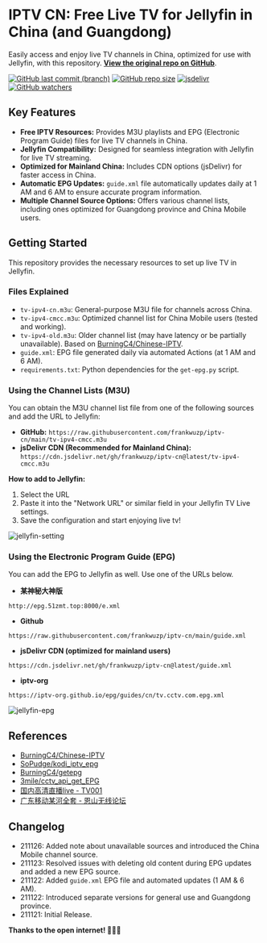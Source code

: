 # IPTV CN: Free Live TV for Jellyfin in China (and Guangdong)

Easily access and enjoy live TV channels in China, optimized for use with Jellyfin, with this repository.  **[View the original repo on GitHub](https://github.com/frankwuzp/iptv-cn)**.

[![GitHub last commit (branch)](https://img.shields.io/github/last-commit/frankwuzp/iptv-cn/main?style=flat-square)](https://github.com/frankwuzp/iptv-cn)
[![GitHub repo size](https://img.shields.io/github/repo-size/frankwuzp/iptv-cn?style=flat-square)](https://github.com/frankwuzp/iptv-cn)
[![jsdelivr](https://data.jsdelivr.com/v1/package/gh/frankwuzp/iptv-cn/badge)](https://www.jsdelivr.com/package/gh/frankwuzp/iptv-cn)
[![GitHub watchers](https://img.shields.io/github/watchers/frankwuzp/iptv-cn?style=social)](https://github.com/frankwuzp/iptv-cn)


## Key Features

*   **Free IPTV Resources:** Provides M3U playlists and EPG (Electronic Program Guide) files for live TV channels in China.
*   **Jellyfin Compatibility:** Designed for seamless integration with Jellyfin for live TV streaming.
*   **Optimized for Mainland China:** Includes CDN options (jsDelivr) for faster access in China.
*   **Automatic EPG Updates:**  `guide.xml` file automatically updates daily at 1 AM and 6 AM to ensure accurate program information.
*   **Multiple Channel Source Options:** Offers various channel lists, including ones optimized for Guangdong province and China Mobile users.

## Getting Started

This repository provides the necessary resources to set up live TV in Jellyfin.

### Files Explained

*   `tv-ipv4-cn.m3u`:  General-purpose M3U file for channels across China.
*   `tv-ipv4-cmcc.m3u`: Optimized channel list for China Mobile users (tested and working).
*   `tv-ipv4-old.m3u`:  Older channel list (may have latency or be partially unavailable).  Based on [BurningC4/Chinese-IPTV](https://github.com/BurningC4/Chinese-IPTV).
*   `guide.xml`:  EPG file generated daily via automated Actions (at 1 AM and 6 AM).
*   `requirements.txt`: Python dependencies for the `get-epg.py` script.

### Using the Channel Lists (M3U)

You can obtain the M3U channel list file from one of the following sources and add the URL to Jellyfin:

*   **GitHub:** `https://raw.githubusercontent.com/frankwuzp/iptv-cn/main/tv-ipv4-cmcc.m3u`
*   **jsDelivr CDN (Recommended for Mainland China):** `https://cdn.jsdelivr.net/gh/frankwuzp/iptv-cn@latest/tv-ipv4-cmcc.m3u`

**How to add to Jellyfin:**
1.  Select the URL
2.  Paste it into the "Network URL" or similar field in your Jellyfin TV Live settings.
3.  Save the configuration and start enjoying live tv!

![jellyfin-setting](./image/jellyfin-settings.jpg)

### Using the Electronic Program Guide (EPG)

You can add the EPG to Jellyfin as well. Use one of the URLs below.

*   **某神秘大神版**

  `http://epg.51zmt.top:8000/e.xml`

*   **Github**

  `https://raw.githubusercontent.com/frankwuzp/iptv-cn/main/guide.xml`

*   **jsDelivr CDN (optimized for mainland users)**

  `https://cdn.jsdelivr.net/gh/frankwuzp/iptv-cn@latest/guide.xml`

*   **iptv-org**
  
  `https://iptv-org.github.io/epg/guides/cn/tv.cctv.com.epg.xml`

![jellyfin-epg](./image/jellyfin-epg.jpg)

## References

*   [BurningC4/Chinese-IPTV](https://github.com/BurningC4/Chinese-IPTV)
*   [SoPudge/kodi_iptv_epg](https://github.com/SoPudge/kodi_iptv_epg)
*   [BurningC4/getepg](https://github.com/BurningC4/getepg)
*   [3mile/cctv_api_get_EPG](https://github.com/3mile/cctv_api_get_EPG)
*   [国内高清直播live - TV001](http://www.tv001.vip/forum.php?mod=viewthread&tid=3)
*   [广东移动某河全套 - 恩山无线论坛](https://www.right.com.cn/forum/thread-6809023-1-1.html)

## Changelog

*   211126:  Added note about unavailable sources and introduced the China Mobile channel source.
*   211123: Resolved issues with deleting old content during EPG updates and added a new EPG source.
*   211122:  Added `guide.xml` EPG file and automated updates (1 AM & 6 AM).
*   211122: Introduced separate versions for general use and Guangdong province.
*   211121: Initial Release.

**Thanks to the open internet! 🎉🎉🎉**